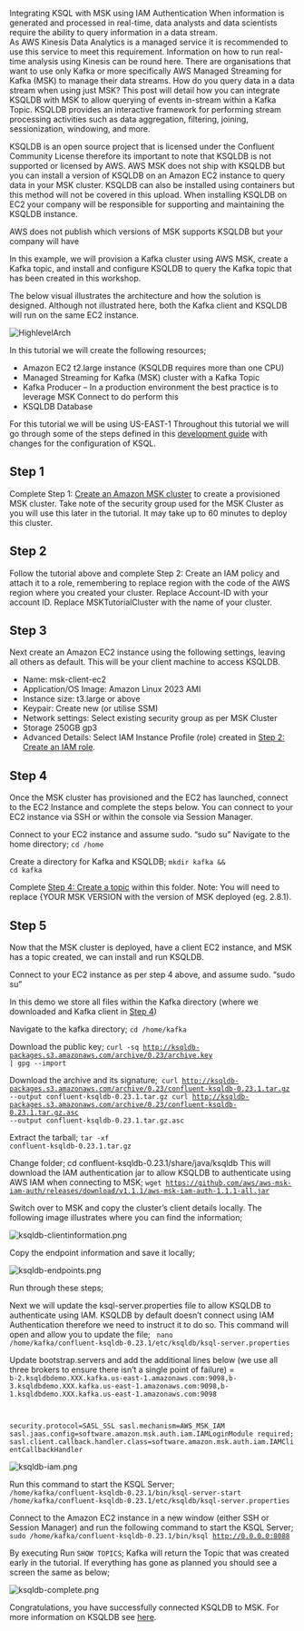 Integrating KSQL with MSK using IAM Authentication
When information is generated and processed in real-time, data analysts and data scientists require the ability to query information in a data stream.  
As AWS Kinesis Data Analytics is a managed service it is recommended to use this service to meet this requirement.  Information on how to run real-time analysis using Kinesis can be round here.   There are organisations that want to use only Kafka or more specifically AWS Managed Streaming for Kafka (MSK) to manage their data streams.
How do you query data in a data stream when using just MSK?
This post will detail how you can integrate KSQLDB with MSK to allow querying of events in-stream within a Kafka Topic.  KSQLDB provides an interactive framework for performing stream processing activities such as data aggregation, filtering, joining, sessionization, windowing, and more.

KSQLDB is an open source project that is licensed under the Confluent Community License therefore its important to note that KSQLDB is not supported or licensed by AWS.  AWS MSK does not ship with KSQLDB but you can install a version of KSQLDB on an Amazon EC2 instance to query data in your MSK cluster.  KSQLDB can also be installed using containers but this method will not be covered in this upload.  When installing KSQLDB on EC2 your company will be responsible for supporting and maintaining the KSQLDB instance.  

AWS does not publish which versions of MSK supports KSQLDB but your company will have 

In this example, we will provision a Kafka cluster using AWS MSK, create a Kafka topic, and install and configure KSQLDB to query the Kafka topic that has been created in this workshop.  

The below visual illustrates the architecture and how the solution is designed.   Although not illustrated here, both the Kafka client and KSQLDB will run on the same EC2 instance.


![HighlevelArch](./images/HighlevelArch.png)

In this tutorial we will create the following resources;

* Amazon EC2 t2.large instance (KSQLDB requires more than one CPU)
* Managed Streaming for Kafka (MSK) cluster with a Kafka Topic
* Kafka Producer – In a production environment the best practice is to leverage MSK Connect to do perform this
* KSQLDB Database

For this tutorial we will be using US-EAST-1
Throughout this tutorial we will go through some of the steps defined in this [development guide](https://docs.aws.amazon.com/msk/latest/developerguide/create-cluster.html) with changes for the configuration of KSQL.  

<h2> Step 1 </h2>

 Complete Step 1: [Create an Amazon MSK cluster](https://docs.aws.amazon.com/msk/latest/developerguide/create-cluster.html) to create a provisioned MSK cluster. Take note of the security group used for the MSK Cluster as you will use this later in the tutorial. It may take up to 60 minutes to deploy this cluster. 

<h2> Step 2 </h2>

Follow the tutorial above and complete Step 2: Create an IAM policy and attach it to a role, remembering to replace region with the code of the AWS region where you created your cluster. Replace Account-ID with your account ID. Replace MSKTutorialCluster with the name of your cluster.

<h2> Step 3 </h2>

Next create an Amazon EC2 instance using the following settings, leaving all others as default.  This will be your client machine to access KSQLDB.
* Name: msk-client-ec2
* Application/OS Image: Amazon Linux 2023 AMI
* Instance size: t3.large or above
* Keypair: Create new (or utilise SSM) 
* Network settings: Select existing security group as per MSK Cluster
* Storage 250GB gp3
* Advanced Details: Select IAM Instance Profile (role) created in [Step 2: Create an IAM role](https://docs.aws.amazon.com/msk/latest/developerguide/create-client-iam-role.html).


<h2> Step 4 </h2>
Once the MSK cluster has provisioned and the EC2 has launched, connect to the EC2 Instance and complete the steps below. You can connect to your EC2 instance via SSH or within the console via Session Manager.

Connect to your EC2 instance and assume sudo. “sudo su”
Navigate to the home directory; <code>cd /home</code>

Create a directory for Kafka and KSQLDB; <code>mkdir kafka && cd kafka</code>

Complete [Step 4: Create a topic](https://docs.aws.amazon.com/msk/latest/developerguide/create-topic.html) within this folder. Note: You will need to replace {YOUR MSK VERSION with the version of MSK deployed (eg. 2.8.1).

<h2> Step 5 </h2>

Now that the MSK cluster is deployed, have a client EC2 instance, and MSK has a topic created, we can install and run KSQLDB.

Connect to your EC2 instance as per step 4 above, and assume sudo. “sudo su”

In this demo we store all files within the Kafka directory (where we downloaded and Kafka client in [Step 4](https://docs.aws.amazon.com/msk/latest/developerguide/create-topic.html))

Navigate to the kafka directory; <code>cd /home/kafka</code>

Download the public key; <code>curl -sq http://ksqldb-packages.s3.amazonaws.com/archive/0.23/archive.key | gpg --import</code>

Download the archive and its signature;<code> curl http://ksqldb-packages.s3.amazonaws.com/archive/0.23/confluent-ksqldb-0.23.1.tar.gz --output confluent-ksqldb-0.23.1.tar.gz
curl http://ksqldb-packages.s3.amazonaws.com/archive/0.23/confluent-ksqldb-0.23.1.tar.gz.asc --output confluent-ksqldb-0.23.1.tar.gz.asc</code>

Extract the tarball; <code>tar -xf confluent-ksqldb-0.23.1.tar.gz</code>

Change folder; cd confluent-ksqldb-0.23.1/share/java/ksqldb 
This will download the IAM authentication jar to allow KSQLDB to authenticate using AWS IAM when connecting to MSK; <code>wget https://github.com/aws/aws-msk-iam-auth/releases/download/v1.1.1/aws-msk-iam-auth-1.1.1-all.jar</code>

Switch over to MSK and copy the cluster’s client details locally.  The following image illustrates where you can find the information; 

![ksqldb-clientinformation.png](./images/ksqldb-clientinformation.png)

Copy the endpoint information and save it locally;

![ksqldb-endpoints.png](./images/ksqldb-endpoints.png)

Run through these steps;

Next we will update the ksql-server.properties file to allow KSQLDB to authenticate using IAM.  KSQLDB by default doesn’t connect using IAM Authentication therefore we need to instruct it to do so.  This command will open and allow you to update the file; <code> nano /home/kafka/confluent-ksqldb-0.23.1/etc/ksqldb/ksql-server.properties</code>

Update bootstrap.servers and add the additional lines below (we use all three brokers to ensure there isn’t a single point of failure) = <code> b-2.ksqldbdemo.XXX.kafka.us-east-1.amazonaws.com:9098,b-3.ksqldbdemo.XXX.kafka.us-east-1.amazonaws.com:9098,b-1.ksqldbdemo.XXX.kafka.us-east-1.amazonaws.com:9098

security.protocol=SASL_SSL
sasl.mechanism=AWS_MSK_IAM
sasl.jaas.config=software.amazon.msk.auth.iam.IAMLoginModule required;
sasl.client.callback.handler.class=software.amazon.msk.auth.iam.IAMClientCallbackHandler </code>


![ksqldb-iam.png](./images/ksqldb-iam.png)

Run this command to start the KSQL Server;<code>
/home/kafka/confluent-ksqldb-0.23.1/bin/ksql-server-start /home/kafka/confluent-ksqldb-0.23.1/etc/ksqldb/ksql-server.properties</code>

Connect to the Amazon EC2 instance in a new window (either SSH or Session Manager) and 
run the following command to start the KSQL Server; <code> sudo /home/kafka/confluent-ksqldb-0.23.1/bin/ksql http://0.0.0.0:8088 </code>

By executing Run <code>SHOW TOPICS</code>; Kafka will return the Topic that was created early in the tutorial.  If everything has gone as planned you should see a screen the same as below;

![ksqldb-complete.png](./images/ksqldb-complete.png)

Congratulations, you have successfully connected KSQLDB to MSK. For more information on KSQLDB see [here](https://ksqldb.io/).